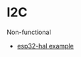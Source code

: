 # I2C

Non-functional


- [esp32-hal example](https://github.com/esp-rs/esp-hal/blob/main/esp32-hal/examples/i2c_display.rs)